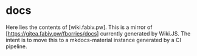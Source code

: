 # docs
Here lies the contents of [wiki.fabiv.pw]. This is a mirror of [https://gitea.fabiv.pw/fborries/docs] currently generated by Wiki.JS. The intent is to move this to a mkdocs-material instance generated by a CI pipeline.
